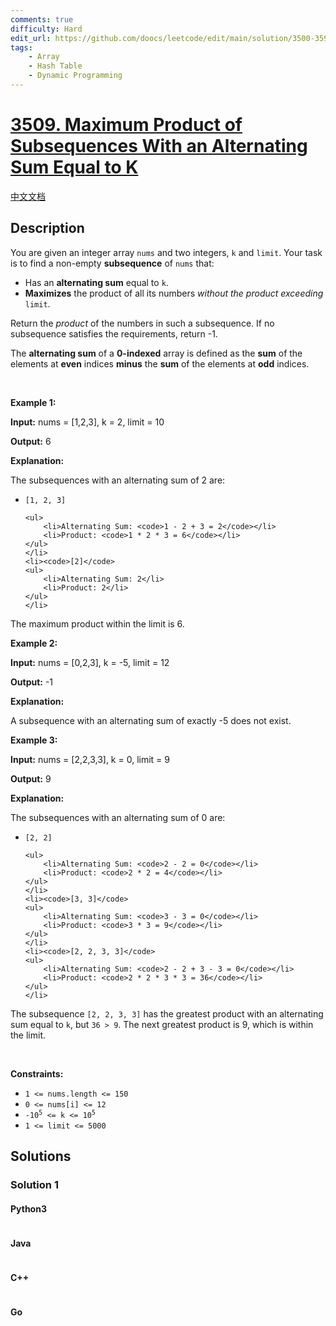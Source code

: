 ```yaml
---
comments: true
difficulty: Hard
edit_url: https://github.com/doocs/leetcode/edit/main/solution/3500-3599/3509.Maximum%20Product%20of%20Subsequences%20With%20an%20Alternating%20Sum%20Equal%20to%20K/README_EN.md
tags:
    - Array
    - Hash Table
    - Dynamic Programming
---
```


<!-- problem:start -->

# [3509. Maximum Product of Subsequences With an Alternating Sum Equal to K](https://leetcode.com/problems/maximum-product-of-subsequences-with-an-alternating-sum-equal-to-k)

[中文文档](/solution/3500-3599/3509.Maximum%20Product%20of%20Subsequences%20With%20an%20Alternating%20Sum%20Equal%20to%20K/README.md)

## Description

<!-- description:start -->

<p>You are given an integer array <code>nums</code> and two integers, <code>k</code> and <code>limit</code>. Your task is to find a non-empty <strong><span data-keyword="subsequence-array">subsequence</span></strong> of <code>nums</code> that:</p>

<ul>
	<li>Has an <strong>alternating sum</strong> equal to <code>k</code>.</li>
	<li><strong>Maximizes</strong> the product of all its numbers <em>without the product exceeding</em> <code>limit</code>.</li>
</ul>

<p>Return the <em>product</em> of the numbers in such a subsequence. If no subsequence satisfies the requirements, return -1.</p>

<p>The <strong>alternating sum</strong> of a <strong>0-indexed</strong> array is defined as the <strong>sum</strong> of the elements at <strong>even</strong> indices <strong>minus</strong> the <strong>sum</strong> of the elements at <strong>odd</strong> indices.</p>

<p>&nbsp;</p>
<p><strong class="example">Example 1:</strong></p>

<div class="example-block">
<p><strong>Input:</strong> <span class="example-io">nums = [1,2,3], k = 2, limit = 10</span></p>

<p><strong>Output:</strong> <span class="example-io">6</span></p>

<p><strong>Explanation:</strong></p>

<p>The subsequences with an alternating sum of 2 are:</p>

<ul>
	<li><code>[1, 2, 3]</code>

    <ul>
    	<li>Alternating Sum: <code>1 - 2 + 3 = 2</code></li>
    	<li>Product: <code>1 * 2 * 3 = 6</code></li>
    </ul>
    </li>
    <li><code>[2]</code>
    <ul>
    	<li>Alternating Sum: 2</li>
    	<li>Product: 2</li>
    </ul>
    </li>

</ul>

<p>The maximum product within the limit is 6.</p>
</div>

<p><strong class="example">Example 2:</strong></p>

<div class="example-block">
<p><strong>Input:</strong> <span class="example-io">nums = [0,2,3], k = -5, limit = 12</span></p>

<p><strong>Output:</strong> <span class="example-io">-1</span></p>

<p><strong>Explanation:</strong></p>

<p>A subsequence with an alternating sum of exactly -5 does not exist.</p>
</div>

<p><strong class="example">Example 3:</strong></p>

<div class="example-block">
<p><strong>Input:</strong> <span class="example-io">nums = [2,2,3,3], k = 0, limit = 9</span></p>

<p><strong>Output:</strong> <span class="example-io">9</span></p>

<p><strong>Explanation:</strong></p>

<p>The subsequences with an alternating sum of 0 are:</p>

<ul>
	<li><code>[2, 2]</code>

    <ul>
    	<li>Alternating Sum: <code>2 - 2 = 0</code></li>
    	<li>Product: <code>2 * 2 = 4</code></li>
    </ul>
    </li>
    <li><code>[3, 3]</code>
    <ul>
    	<li>Alternating Sum: <code>3 - 3 = 0</code></li>
    	<li>Product: <code>3 * 3 = 9</code></li>
    </ul>
    </li>
    <li><code>[2, 2, 3, 3]</code>
    <ul>
    	<li>Alternating Sum: <code>2 - 2 + 3 - 3 = 0</code></li>
    	<li>Product: <code>2 * 2 * 3 * 3 = 36</code></li>
    </ul>
    </li>

</ul>

<p>The subsequence <code>[2, 2, 3, 3]</code> has the greatest product with an alternating sum equal to <code>k</code>, but <code>36 &gt; 9</code>. The next greatest product is 9, which is within the limit.</p>
</div>

<p>&nbsp;</p>
<p><strong>Constraints:</strong></p>

<ul>
	<li><code>1 &lt;= nums.length &lt;= 150</code></li>
	<li><code>0 &lt;= nums[i] &lt;= 12</code></li>
	<li><code>-10<sup>5</sup> &lt;= k &lt;= 10<sup>5</sup></code></li>
	<li><code>1 &lt;= limit &lt;= 5000</code></li>
</ul>

<!-- description:end -->

## Solutions

<!-- solution:start -->

### Solution 1

<!-- tabs:start -->

#### Python3

```python

```

#### Java

```java

```

#### C++

```cpp

```

#### Go

```go

```

<!-- tabs:end -->

<!-- solution:end -->

<!-- problem:end -->
